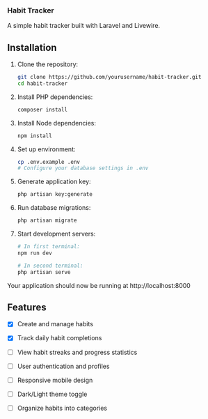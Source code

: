 ### Habit Tracker

A simple habit tracker built with Laravel and Livewire.

## Installation

1. Clone the repository:
   ```bash
   git clone https://github.com/yourusername/habit-tracker.git
   cd habit-tracker
   ```

2. Install PHP dependencies:
   ```bash
   composer install
   ```

3. Install Node dependencies:
   ```bash
   npm install
   ```

4. Set up environment:
   ```bash
   cp .env.example .env
   # Configure your database settings in .env
   ```

5. Generate application key:
   ```bash
   php artisan key:generate
   ```

6. Run database migrations:
   ```bash
   php artisan migrate
   ```

7. Start development servers:
   ```bash
   # In first terminal:
   npm run dev

   # In second terminal:
   php artisan serve
   ```

Your application should now be running at http://localhost:8000

## Features

- [x] Create and manage habits
- [x] Track daily habit completions
- [ ] View habit streaks and progress statistics
- [ ] User authentication and profiles
- [ ] Responsive mobile design
- [ ] Dark/Light theme toggle
- [ ] Organize habits into categories

